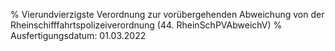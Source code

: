 % Vierundvierzigste Verordnung zur vorübergehenden Abweichung von der Rheinschifffahrtspolizeiverordnung  (44. RheinSchPVAbweichV)
% Ausfertigungsdatum: 01.03.2022
 